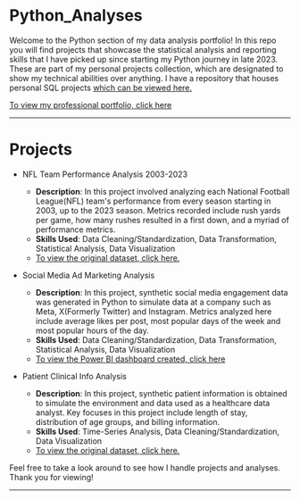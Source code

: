 # Python_Analyses
Welcome to the Python section of my data analysis portfolio! In this repo you will find projects that showcase the statistical analysis and reporting skills that I have picked up since starting my Python journey in late 2023. These are part of my personal projects collection, which are designated to show my technical abilities over anything. I have a repository that houses personal SQL projects [which can be viewed here.](SQL_Projects) 

[To view my professional portfolio, click here](https://amontaywelch.carrd.co/#)

---
# Projects
- NFL Team Performance Analysis 2003-2023
  - **Description**: In this project involved analyzing each National Football League(NFL) team's performance from every season starting in 2003, up to the 2023 season. Metrics recorded include rush yards per game, how many rushes resulted in a first down, and a myriad of performance metrics.
  - **Skills Used**: Data Cleaning/Standardization, Data Transformation, Statistical Analysis, Data Visualization
  - [To view the original dataset, click here.](https://www.kaggle.com/datasets/nickcantalupa/nfl-team-data-2003-2023)

- Social Media Ad Marketing Analysis
  - **Description**: In this project, synthetic social media engagement data was generated in Python to simulate data at a company such as Meta, X(Formerly Twitter) and Instagram. Metrics analyzed here include average likes per post, most popular days of the week and most popular hours of the day.
  - **Skills Used**: Data Cleaning/Standardization, Data Transformation, Statistical Analysis, Data Visualization
  - [To view the Power BI dashboard created, click here](https://github.com/amontaywelch/Python_Analyses/blob/main/social_media_engagement_report.pbix)
 
- Patient Clinical Info Analysis
  - **Description**: In this project, synthetic patient information is obtained to simulate the environment and data used as a healthcare data analyst. Key focuses in this project include length of stay, distribution of age groups, and billing information.
  - **Skills Used**: Time-Series Analysis, Data Cleaning/Standardization, Data Visualization
  - [To view the original dataset, click here.](https://www.kaggle.com/datasets/prasad22/healthcare-dataset)
 
Feel free to take a look around to see how I handle projects and analyses. Thank you for viewing! 

---
